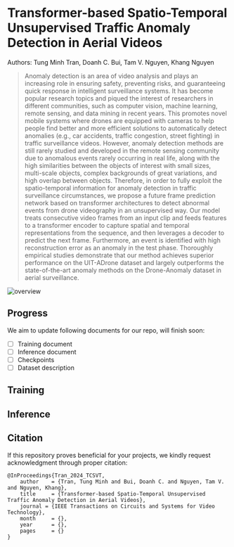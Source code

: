 # Transformer-based Spatio-Temporal Unsupervised Traffic Anomaly Detection in Aerial Videos

Authors: Tung Minh Tran, Doanh C. Bui, Tam V. Nguyen, Khang Nguyen

> Anomaly detection is an area of video analysis and plays an increasing role in ensuring safety, preventing risks, and guaranteeing quick response in intelligent surveillance systems. It has become popular research topics and piqued the interest of researchers in different communities, such as computer vision, machine learning, remote sensing, and data mining in recent years. This promotes novel mobile systems where drones are equipped with cameras to help people find better and more efficient solutions to automatically detect anomalies (e.g., car accidents, traffic congestion, street fighting) in traffic surveillance videos. However, anomaly detection methods are still rarely studied and developed in the remote sensing community due to anomalous events rarely occurring in real life, along with the high similarities between the objects of interest with small sizes, multi-scale objects, complex backgrounds of great variations, and high overlap between objects. Therefore, in order to fully exploit the spatio-temporal information for anomaly detection in traffic surveillance circumstances, we propose a future frame prediction network based on transformer architectures to detect abnormal events from drone videography in an unsupervised way. Our model treats consecutive video frames from an input clip and feeds features to a transformer encoder to capture spatial and temporal representations from the sequence, and then leverages a decoder to predict the next frame. Furthermore, an event is identified with high reconstruction error as an anomaly in the test phase. Thoroughly empirical studies demonstrate that our method achieves superior performance on the UIT-ADrone dataset and largely outperforms the state-of-the-art anomaly methods on the Drone-Anomaly dataset in aerial surveillance.

![overview](https://github.com/Tungufm/ASTT/assets/56221762/4040f597-d266-4e55-9505-8d47440141eb)

## Progress

We aim to update following documents for our repo, will finish soon:

- [ ] Training document
- [ ] Inference document
- [ ] Checkpoints
- [ ] Dataset description

## Training

## Inference

## Citation

If this repository proves beneficial for your projects, we kindly request acknowledgment through proper citation:
```
@InProceedings{Tran_2024_TCSVT,
    author    = {Tran, Tung Minh and Bui, Doanh C. and Nguyen, Tam V. and Nguyen, Khang},
    title     = {Transformer-based Spatio-Temporal Unsupervised Traffic Anomaly Detection in Aerial Videos},
    journal = {IEEE Transactions on Circuits and Systems for Video Technology},
    month     = {},
    year      = {},
    pages     = {}
}
```

